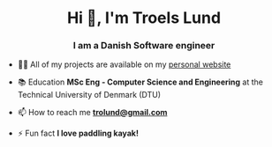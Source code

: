 <h1 align="center">Hi 👋, I'm Troels Lund</h1>
<h3 align="center">I am a Danish Software engineer</h3>

- 👨‍💻 All of my projects are available on my [personal website](https://trolund.vercel.app/)

- 📚 Education **MSc Eng - Computer Science and Engineering** at the Technical University of Denmark (DTU)

- 📫 How to reach me **trolund@gmail.com**

- ⚡ Fun fact **I love paddling kayak!**
